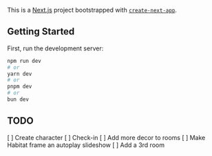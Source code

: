 This is a [Next.js](https://nextjs.org) project bootstrapped with [`create-next-app`](https://github.com/vercel/next.js/tree/canary/packages/create-next-app).

## Getting Started

First, run the development server:

```bash
npm run dev
# or
yarn dev
# or
pnpm dev
# or
bun dev
```

## TODO

[ ] Create character
[ ] Check-in
[ ] Add more decor to rooms
[ ] Make Habitat frame an autoplay slideshow
[ ] Add a 3rd room
